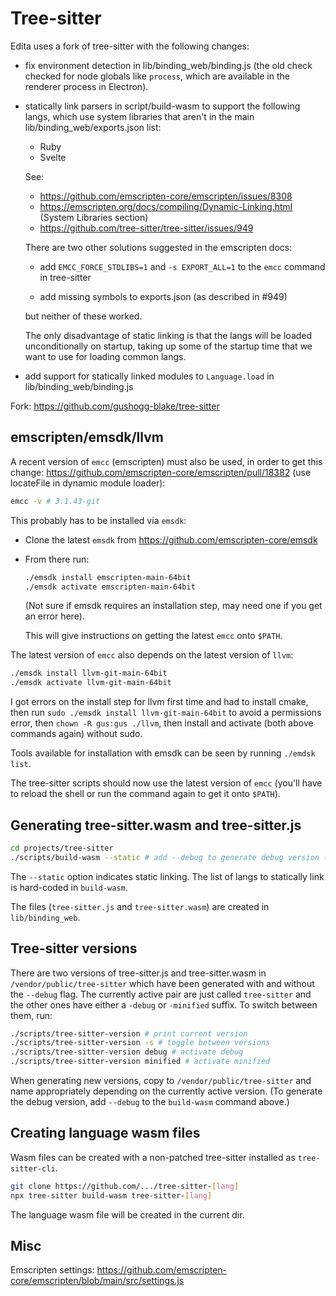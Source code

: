 Tree-sitter
===

Edita uses a fork of tree-sitter with the following changes:

- fix environment detection in lib/binding_web/binding.js (the old check checked for node globals like `process`, which are available in the renderer process in Electron).

- statically link parsers in script/build-wasm to support the following langs, which use system libraries that aren't in the main lib/binding_web/exports.json list:

	- Ruby
	- Svelte
	
	See:
	
	- https://github.com/emscripten-core/emscripten/issues/8308
	- https://emscripten.org/docs/compiling/Dynamic-Linking.html (System Libraries section)
	- https://github.com/tree-sitter/tree-sitter/issues/949
	
	There are two other solutions suggested in the emscripten docs:
	
	- add `EMCC_FORCE_STDLIBS=1` and `-s EXPORT_ALL=1` to the `emcc` command in tree-sitter
	
	- add missing symbols to exports.json (as described in #949)
	
	but neither of these worked.
	
	The only disadvantage of static linking is that the langs will be loaded unconditionally on startup, taking up some of the startup time that we want to use for loading common langs.

- add support for statically linked modules to `Language.load` in lib/binding_web/binding.js

Fork: https://github.com/gushogg-blake/tree-sitter

## emscripten/emsdk/llvm

A recent version of `emcc` (emscripten) must also be used, in order to get this change: https://github.com/emscripten-core/emscripten/pull/18382 (use locateFile in dynamic module loader):

```bash
emcc -v # 3.1.43-git
```

This probably has to be installed via `emsdk`:

- Clone the latest `emsdk` from https://github.com/emscripten-core/emsdk

- From there run:

	```bash
	./emsdk install emscripten-main-64bit
	./emsdk activate emscripten-main-64bit
	```
	
	(Not sure if emsdk requires an installation step, may need one if you get an error here).
	
	This will give instructions on getting the latest `emcc` onto `$PATH`.

The latest version of `emcc` also depends on the latest version of `llvm`:

```bash
./emsdk install llvm-git-main-64bit
./emsdk activate llvm-git-main-64bit
```

I got errors on the install step for llvm first time and had to install cmake, then run `sudo ./emsdk install llvm-git-main-64bit` to avoid a permissions error, then `chown -R gus:gus ./llvm`, then install and activate (both above commands again) without sudo.

Tools available for installation with emsdk can be seen by running `./emdsk list`.

The tree-sitter scripts should now use the latest version of `emcc` (you'll have to reload the shell or run the command again to get it onto `$PATH`).

## Generating tree-sitter.wasm and tree-sitter.js

```bash
cd projects/tree-sitter
./scripts/build-wasm --static # add --debug to generate debug version (see below)
```

The `--static` option indicates static linking. The list of langs to statically link is hard-coded in `build-wasm`.

The files (`tree-sitter.js` and `tree-sitter.wasm`) are created in `lib/binding_web`.

## Tree-sitter versions

There are two versions of tree-sitter.js and tree-sitter.wasm in `/vendor/public/tree-sitter` which have been generated with and without the `--debug` flag. The currently active pair are just called `tree-sitter` and the other ones have either a `-debug` or `-minified` suffix. To switch between them, run:

```bash
./scripts/tree-sitter-version # print current version
./scripts/tree-sitter-version -s # toggle between versions
./scripts/tree-sitter-version debug # activate debug
./scripts/tree-sitter-version minified # activate minified
```

When generating new versions, copy to `/vendor/public/tree-sitter` and name appropriately depending on the currently active version. (To generate the debug version, add `--debug` to the `build-wasm` command above.)

## Creating language wasm files

Wasm files can be created with a non-patched tree-sitter installed as `tree-sitter-cli`.

```bash
git clone https://github.com/.../tree-sitter-[lang]
npx tree-sitter build-wasm tree-sitter-[lang]
```

The language wasm file will be created in the current dir.

## Misc

Emscripten settings: https://github.com/emscripten-core/emscripten/blob/main/src/settings.js
